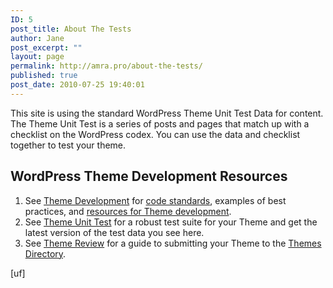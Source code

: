```yaml
---
ID: 5
post_title: About The Tests
author: Jane
post_excerpt: ""
layout: page
permalink: http://amra.pro/about-the-tests/
published: true
post_date: 2010-07-25 19:40:01
---
```

This site is using the standard WordPress Theme Unit Test Data for content. The Theme Unit Test is a series of posts and pages that match up with a checklist on the WordPress codex. You can use the data and checklist together to test your theme.
<h2>WordPress Theme Development Resources</h2>
<ol>
 	<li>See <a href="https://codex.wordpress.org/Theme_Development">Theme Development</a> for <a href="https://codex.wordpress.org/Theme_Development#Code_Standards">code standards</a>, examples of best practices, and <a href="https://codex.wordpress.org/Theme_Development#Resources_and_References">resources for Theme development</a>.</li>
 	<li>See <a href="https://codex.wordpress.org/Theme_Unit_Test">Theme Unit Test</a> for a robust test suite for your Theme and get the latest version of the test data you see here.</li>
 	<li>See <a href="https://codex.wordpress.org/Theme_Review">Theme Review</a> for a guide to submitting your Theme to the <a href="https://wordpress.org/extend/themes/">Themes Directory</a>.</li>
</ol>
[uf]